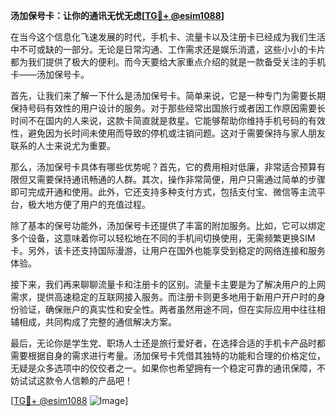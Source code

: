 **汤加保号卡：让你的通讯无忧无虑[[TG💪+ @esim1088](https://t.me/s/esim1088)]**

在当今这个信息化飞速发展的时代，手机卡、流量卡以及注册卡已经成为我们生活中不可或缺的一部分。无论是日常沟通、工作需求还是娱乐消遣，这些小小的卡片都为我们提供了极大的便利。而今天要给大家重点介绍的就是一款备受关注的手机卡——汤加保号卡。

首先，让我们来了解一下什么是汤加保号卡。简单来说，它是一种专门为需要长期保持号码有效性的用户设计的服务。对于那些经常出国旅行或者因工作原因需要长时间不在国内的人来说，这款卡简直就是救星。它能够帮助你维持手机号码的有效性，避免因为长时间未使用而导致的停机或注销问题。这对于需要保持与家人朋友联系的人士来说尤为重要。

那么，汤加保号卡具体有哪些优势呢？首先，它的费用相对低廉，非常适合预算有限但又需要保持通讯畅通的人群。其次，操作非常简便，用户只需通过简单的步骤即可完成开通和使用。此外，它还支持多种支付方式，包括支付宝、微信等主流平台，极大地方便了用户的充值过程。

除了基本的保号功能外，汤加保号卡还提供了丰富的附加服务。比如，它可以绑定多个设备，这意味着你可以轻松地在不同的手机间切换使用，无需频繁更换SIM卡。另外，该卡还支持国际漫游，让用户在国外也能享受到稳定的网络连接和服务体验。

接下来，我们再来聊聊流量卡和注册卡的区别。流量卡主要是为了解决用户的上网需求，提供高速稳定的互联网接入服务。而注册卡则更多地用于新用户开户时的身份验证，确保账户的真实性和安全性。两者虽然用途不同，但在实际应用中往往相辅相成，共同构成了完整的通信解决方案。

最后，无论你是学生党、职场人士还是旅行爱好者，在选择合适的手机卡产品时都需要根据自身的需求进行考量。汤加保号卡凭借其独特的功能和合理的价格定位，无疑是众多选项中的佼佼者之一。如果你也希望拥有一个稳定可靠的通讯保障，不妨试试这款令人信赖的产品吧！

[[TG💪+ @esim1088](https://t.me/s/esim1088) ![Image](https://i.postimg.cc/4NQfJmqS/Snipaste-2025-05-13-00-14-12.png)]